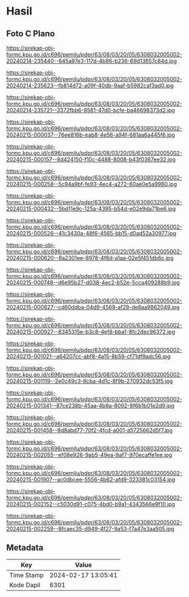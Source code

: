 # Hasil

## Foto C Plano

https://sirekap-obj-formc.kpu.go.id/c696/pemilu/pdpr/63/08/03/20/05/6308032005002-20240214-235440--645a97e3-117d-4b86-b236-69d13657c84d.jpg

https://sirekap-obj-formc.kpu.go.id/c696/pemilu/pdpr/63/08/03/20/05/6308032005002-20240214-235623--fb814d72-a09f-40db-9aaf-b5982caf3ad0.jpg

https://sirekap-obj-formc.kpu.go.id/c696/pemilu/pdpr/63/08/03/20/05/6308032005002-20240214-235721--3372fbb6-8581-47d0-bcfe-ba46698373d2.jpg

https://sirekap-obj-formc.kpu.go.id/c696/pemilu/pdpr/63/08/03/20/05/6308032005002-20240215-000037--76ee816b-eab8-4e56-a94f-681aa6a445f6.jpg

https://sirekap-obj-formc.kpu.go.id/c696/pemilu/pdpr/63/08/03/20/05/6308032005002-20240215-000157--8d424150-f10c-4488-8008-b43f0367ee32.jpg

https://sirekap-obj-formc.kpu.go.id/c696/pemilu/pdpr/63/08/03/20/05/6308032005002-20240215-000258--5c94a9bf-fe93-4ec4-a272-60ae0e5a9980.jpg

https://sirekap-obj-formc.kpu.go.id/c696/pemilu/pdpr/63/08/03/20/05/6308032005002-20240215-000432--5bd11e9c-125a-4395-b54d-e02e9da71be6.jpg

https://sirekap-obj-formc.kpu.go.id/c696/pemilu/pdpr/63/08/03/20/05/6308032005002-20240215-000526--41c3430a-48f6-4565-bb15-d0ad52a30977.jpg

https://sirekap-obj-formc.kpu.go.id/c696/pemilu/pdpr/63/08/03/20/05/6308032005002-20240215-000620--8a2301ee-8978-4f8d-a1aa-02e5f451db6c.jpg

https://sirekap-obj-formc.kpu.go.id/c696/pemilu/pdpr/63/08/03/20/05/6308032005002-20240215-000748--d6e95b27-d038-4ec2-b52e-5cca409288b9.jpg

https://sirekap-obj-formc.kpu.go.id/c696/pemilu/pdpr/63/08/03/20/05/6308032005002-20240215-000827--cd60ddba-04d9-4569-af29-de8aa9862049.jpg

https://sirekap-obj-formc.kpu.go.id/c696/pemilu/pdpr/63/08/03/20/05/6308032005002-20240215-000927--8345315e-b3c8-4ef8-bba1-8fc2dec96372.jpg

https://sirekap-obj-formc.kpu.go.id/c696/pemilu/pdpr/63/08/03/20/05/6308032005002-20240215-001021--a64207cc-abf8-4a15-8b59-cf71df9adc56.jpg

https://sirekap-obj-formc.kpu.go.id/c696/pemilu/pdpr/63/08/03/20/05/6308032005002-20240215-001119--2e0c49c3-8cba-4d1c-8f9b-270932dc53f5.jpg

https://sirekap-obj-formc.kpu.go.id/c696/pemilu/pdpr/63/08/03/20/05/6308032005002-20240215-001341--87ce238b-45aa-4b8a-8092-8f6b1b01e2d9.jpg

https://sirekap-obj-formc.kpu.go.id/c696/pemilu/pdpr/63/08/03/20/05/6308032005002-20240215-001458--8d8abd77-70f2-4fcd-a001-a5725662d5f7.jpg

https://sirekap-obj-formc.kpu.go.id/c696/pemilu/pdpr/63/08/03/20/05/6308032005002-20240215-002055--ef08e926-9ab5-49ea-9af7-970ecaffe1ee.jpg

https://sirekap-obj-formc.kpu.go.id/c696/pemilu/pdpr/63/08/03/20/05/6308032005002-20240215-001907--ac0dbcee-5556-4b62-afd9-323381c03154.jpg

https://sirekap-obj-formc.kpu.go.id/c696/pemilu/pdpr/63/08/03/20/05/6308032005002-20240215-002152--c5030d91-c075-4bd0-b9a1-4343566e9f10.jpg

https://sirekap-obj-formc.kpu.go.id/c696/pemilu/pdpr/63/08/03/20/05/6308032005002-20240215-002259--8fcaec35-d949-4f27-9a53-f7a47e3aa505.jpg


## Metadata

| Key        | Value               |
| ---------- | ------------------- |
| Time Stamp | 2024-02-17 13:05:41 |
| Kode Dapil | 6301                |



